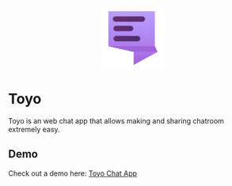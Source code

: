<p align="center"><img src="https://raw.githubusercontent.com/piyushagade/Toyo/master/src/assets/images/toyo.png"></p>

# Toyo
Toyo is an web chat app that allows making and sharing chatroom extremely easy.

Demo
---
Check out a demo here: [Toyo Chat App](http://piyushagade.xyz/toyo)
